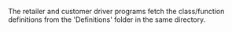 The retailer and customer driver programs fetch the class/function definitions from the 'Definitions' folder in the same directory. 
